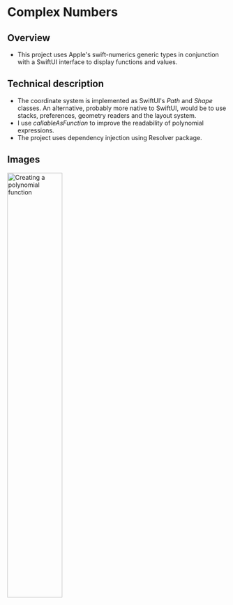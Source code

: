 
# Complex Numbers

## Overview
- This project uses Apple's swift-numerics generic types in conjunction with a SwiftUI interface to display functions and values.

## Technical description
- The coordinate system is implemented as SwiftUI's _Path_ and _Shape_ classes. An alternative, probably more native to SwiftUI, would be to use stacks, preferences, geometry readers and the layout system.
- I use _callableAsFunction_ to improve the readability of polynomial expressions.
- The project uses dependency injection using Resolver package.

## Images

<img src="https://user-images.githubusercontent.com/199423/171673217-c0e13898-816d-41a5-a015-e2835a6ea7f0.gif" alt="Creating a polynomial function" width="50%">



